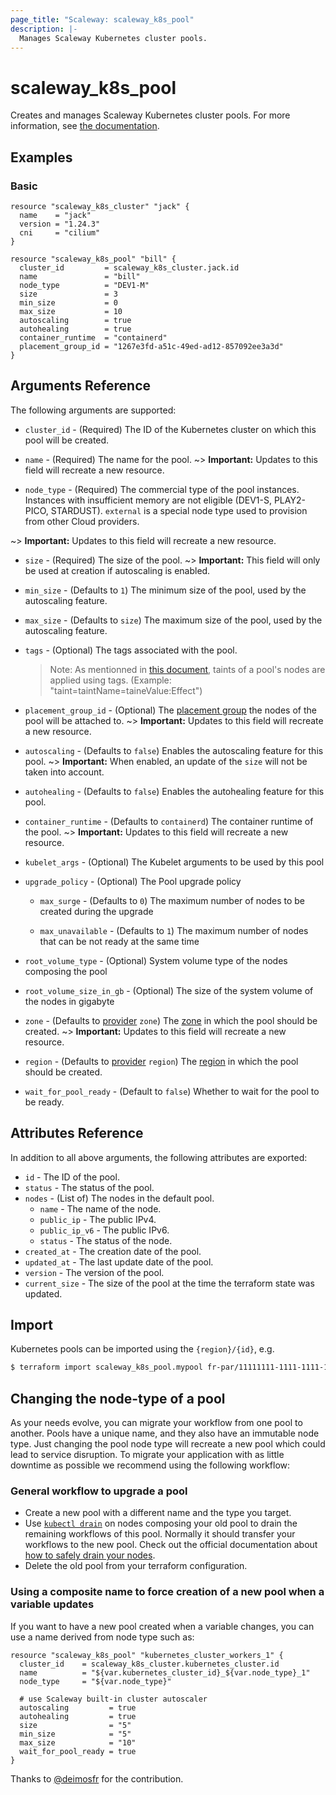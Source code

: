 ```yaml
---
page_title: "Scaleway: scaleway_k8s_pool"
description: |-
  Manages Scaleway Kubernetes cluster pools.
---
```


# scaleway_k8s_pool

Creates and manages Scaleway Kubernetes cluster pools. For more information, see [the documentation](https://developers.scaleway.com/en/products/k8s/api/).

## Examples

### Basic

```hcl
resource "scaleway_k8s_cluster" "jack" {
  name    = "jack"
  version = "1.24.3"
  cni     = "cilium"
}

resource "scaleway_k8s_pool" "bill" {
  cluster_id         = scaleway_k8s_cluster.jack.id
  name               = "bill"
  node_type          = "DEV1-M"
  size               = 3
  min_size           = 0
  max_size           = 10
  autoscaling        = true
  autohealing        = true
  container_runtime  = "containerd"
  placement_group_id = "1267e3fd-a51c-49ed-ad12-857092ee3a3d"
}
```

## Arguments Reference

The following arguments are supported:

- `cluster_id` - (Required) The ID of the Kubernetes cluster on which this pool will be created.

- `name` - (Required) The name for the pool.
~> **Important:** Updates to this field will recreate a new resource.

- `node_type` - (Required) The commercial type of the pool instances. Instances with insufficient memory are not eligible (DEV1-S, PLAY2-PICO, STARDUST). `external` is a special node type used to provision from other Cloud providers.

~> **Important:** Updates to this field will recreate a new resource.

- `size` - (Required) The size of the pool.
~> **Important:** This field will only be used at creation if autoscaling is enabled.

- `min_size` - (Defaults to `1`) The minimum size of the pool, used by the autoscaling feature.

- `max_size` - (Defaults to `size`) The maximum size of the pool, used by the autoscaling feature.

- `tags` - (Optional) The tags associated with the pool.
  > Note: As mentionned in [this document](https://github.com/scaleway/scaleway-cloud-controller-manager/blob/master/docs/tags.md#taints), taints of a pool's nodes are applied using tags. (Example: "taint=taintName=taineValue:Effect")

- `placement_group_id` - (Optional) The [placement group](https://developers.scaleway.com/en/products/instance/api/#placement-groups-d8f653) the nodes of the pool will be attached to.
~> **Important:** Updates to this field will recreate a new resource.

- `autoscaling` - (Defaults to `false`) Enables the autoscaling feature for this pool.
~> **Important:** When enabled, an update of the `size` will not be taken into account.

- `autohealing` - (Defaults to `false`) Enables the autohealing feature for this pool.

- `container_runtime` - (Defaults to `containerd`) The container runtime of the pool.
~> **Important:** Updates to this field will recreate a new resource.

- `kubelet_args` - (Optional) The Kubelet arguments to be used by this pool

- `upgrade_policy` - (Optional) The Pool upgrade policy

    - `max_surge` - (Defaults to `0`) The maximum number of nodes to be created during the upgrade

    - `max_unavailable` - (Defaults to `1`) The maximum number of nodes that can be not ready at the same time

- `root_volume_type` - (Optional) System volume type of the nodes composing the pool

- `root_volume_size_in_gb` - (Optional) The size of the system volume of the nodes in gigabyte

- `zone` - (Defaults to [provider](../index.md#zone) `zone`) The [zone](../guides/regions_and_zones.md#regions) in which the pool should be created.
~> **Important:** Updates to this field will recreate a new resource.

- `region` - (Defaults to [provider](../index.md#region) `region`) The [region](../guides/regions_and_zones.md#regions) in which the pool should be created.

- `wait_for_pool_ready` - (Default to `false`) Whether to wait for the pool to be ready.

## Attributes Reference

In addition to all above arguments, the following attributes are exported:

- `id` - The ID of the pool.
- `status` - The status of the pool.
- `nodes` - (List of) The nodes in the default pool.
    - `name` - The name of the node.
    - `public_ip` - The public IPv4.
    - `public_ip_v6` - The public IPv6.
    - `status` - The status of the node.
- `created_at` - The creation date of the pool.
- `updated_at` - The last update date of the pool.
- `version` - The version of the pool.
- `current_size` - The size of the pool at the time the terraform state was updated.

## Import

Kubernetes pools can be imported using the `{region}/{id}`, e.g.

```bash
$ terraform import scaleway_k8s_pool.mypool fr-par/11111111-1111-1111-1111-111111111111
```

## Changing the node-type of a pool

As your needs evolve, you can migrate your workflow from one pool to another.
Pools have a unique name, and they also have an immutable node type.
Just changing the pool node type will recreate a new pool which could lead to service disruption.
To migrate your application with as little downtime as possible we recommend using the following workflow:

### General workflow to upgrade a pool

- Create a new pool with a different name and the type you target.
- Use [`kubectl drain`](https://kubernetes.io/docs/reference/generated/kubectl/kubectl-commands#drain) on nodes composing your old pool to drain the remaining workflows of this pool.
  Normally it should transfer your workflows to the new pool. Check out the official documentation about [how to safely drain your nodes](https://kubernetes.io/docs/tasks/administer-cluster/safely-drain-node/).
- Delete the old pool from your terraform configuration.

### Using a composite name to force creation of a new pool when a variable updates

If you want to have a new pool created when a variable changes, you can use a name derived from node type such as:

```hcl
resource "scaleway_k8s_pool" "kubernetes_cluster_workers_1" {
  cluster_id    = scaleway_k8s_cluster.kubernetes_cluster.id
  name          = "${var.kubernetes_cluster_id}_${var.node_type}_1"
  node_type     = "${var.node_type}"

  # use Scaleway built-in cluster autoscaler
  autoscaling         = true
  autohealing         = true
  size                = "5"
  min_size            = "5"
  max_size            = "10"
  wait_for_pool_ready = true
}
```

Thanks to [@deimosfr](https://github.com/deimosfr) for the contribution.
